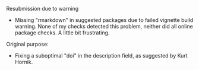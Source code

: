 Resubmission due to warning

- Missing "rmarkdown" in suggested packages due to failed vignette build warning. None of my checks detected this problem, neither did all online package checks. A little bit frustrating.

Original purpose:

- Fixing a suboptimal "doi" in the description field, as suggested by Kurt Hornik.


